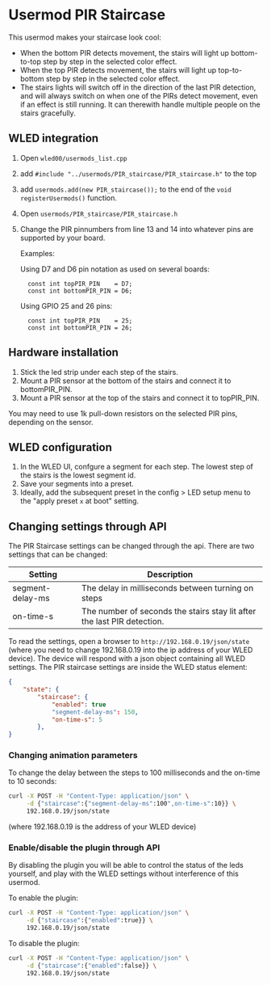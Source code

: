 # Usermod PIR Staircase

This usermod makes your staircase look cool:

- When the bottom PIR detects movement, the stairs will light up bottom-to-top
  step by step in the selected color effect.
- When the top PIR detects movement, the stairs will light up top-to-bottom
  step by step in the selected color effect.
- The stairs lights will switch off in the direction of the last PIR detection, and
  will always switch on when one of the PIRs detect movement, even if an effect
  is still running. It can therewith handle multiple people on the stairs gracefully.

## WLED integration

1. Open `wled00/usermods_list.cpp`
2. add `#include "../usermods/PIR_staircase/PIR_staircase.h"` to the top
3. add `usermods.add(new PIR_staircase());` to the end of the `void registerUsermods()` function.
4. Open `usermods/PIR_staircase/PIR_staircase.h` 
5. Change the PIR pinnumbers from line 13 and 14 into whatever
   pins are supported by your board.

   Examples:

   Using D7 and D6 pin notation as used on several boards:
   ```
     const int topPIR_PIN    = D7;
     const int bottomPIR_PIN = D6;
   ```

   Using GPIO 25 and 26 pins:
   ```
     const int topPIR_PIN    = 25;
     const int bottomPIR_PIN = 26;
   ```

## Hardware installation
1. Stick the led strip under each step of the stairs.
2. Mount a PIR sensor at the bottom of the stairs and connect it to bottomPIR_PIN.
3. Mount a PIR sensor at the top of the stairs and connect it to topPIR_PIN.

You may need to use 1k pull-down resistors on the selected PIR pins, depending on the sensor.

## WLED configuration
1. In the WLED UI, confgure a segment for each step. The lowest step of the stairs is the 
   lowest segment id. 
2. Save your segments into a preset. 
3. Ideally, add the subsequent preset ìn the config > LED setup menu to the "apply 
   preset `x` at boot" setting.

## Changing settings through API

The PIR Staircase settings can be changed through the api. There are two settings that
can be changed:

| Setting          | Description                                                             |
|------------------|-------------------------------------------------------------------------|
| segment-delay-ms | The delay in milliseconds between turning on steps                      |
| on-time-s        | The number of seconds the stairs stay lit after the last PIR detection. |


To read the settings, open a browser to `http://192.168.0.19/json/state` (where you need to change 
192.168.0.19 into the ip address of your WLED device). The device will respond with a json object
containing all WLED settings. The PIR staircase settings are inside the WLED status element:

```json
{
    "state": {
        "staircase": {
            "enabled": true
            "segment-delay-ms": 150,
            "on-time-s": 5
        },
}
```


### Changing animation parameters

To change the delay between the steps to 100 milliseconds and the on-time to
10 seconds:

```bash
curl -X POST -H "Content-Type: application/json" \
     -d {"staircase":{"segment-delay-ms":100",on-time-s":10}} \
     192.168.0.19/json/state
```

(where 192.168.0.19 is the address of your WLED device)


### Enable/disable the plugin through API

By disabling the plugin you will be able to control the
status of the leds yourself, and play with the WLED settings
without interference of this usermod.

To enable the plugin:

```bash
curl -X POST -H "Content-Type: application/json" \
     -d {"staircase":{"enabled":true}} \
     192.168.0.19/json/state
```

To disable the plugin:

```bash
curl -X POST -H "Content-Type: application/json" \
     -d {"staircase":{"enabled":false}} \
     192.168.0.19/json/state
```
